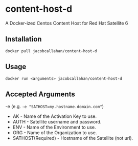 # content-host-d
A Docker-ized Centos Content Host for Red Hat Satellite 6

Installation
------------
```docker pull jacobcallahan/content-host-d```

Usage
-----
```docker run <arguments> jacobcallahan/content-host-d```

Accepted Arguments
------------------
-e  (e.g. ```-e "SATHOST=my.hostname.domain.com"```)
 * AK - Name of the Activation Key to use.
 * AUTH - Satellite username and password.
 * ENV - Name of the Environment to use.
 * ORG - Name of the Organization to use.
 * SATHOST(Required) - Hostname of the Satellite (not url).